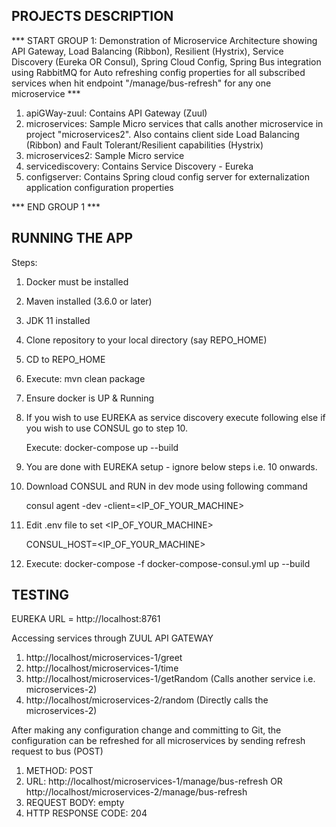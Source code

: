 PROJECTS DESCRIPTION
--------------------

*** START GROUP 1: Demonstration of Microservice Architecture showing API Gateway, Load Balancing (Ribbon), Resilient (Hystrix), Service Discovery (Eureka OR Consul), Spring Cloud Config, Spring Bus integration using RabbitMQ for Auto refreshing config properties for all subscribed services when hit endpoint "/manage/bus-refresh" for any one microservice ***
1. apiGWay-zuul: Contains API Gateway (Zuul)
2. microservices: Sample Micro services that calls another microservice in project "microservices2". Also contains client side Load Balancing (Ribbon) and Fault Tolerant/Resilient capabilities (Hystrix)
3. microservices2: Sample Micro service
4. servicediscovery: Contains Service Discovery - Eureka
5. configserver: Contains Spring cloud config server for externalization application configuration properties

*** END GROUP 1 ***

RUNNING THE APP
---------------

Steps: 
  1. Docker must be installed 
  2. Maven installed (3.6.0 or later)
  3. JDK 11 installed
  4. Clone repository to your local directory (say REPO_HOME)
  5. CD to REPO_HOME
  6. Execute: mvn clean package
  7. Ensure docker is UP & Running
  8. If you wish to use EUREKA as service discovery execute following else if you wish to use CONSUL go to step 10.

     Execute: docker-compose up --build
     
  9. You are done with EUREKA setup - ignore below steps i.e. 10 onwards.
  10. Download CONSUL and RUN in dev mode using following command
  
      consul agent -dev -client=<IP_OF_YOUR_MACHINE>
     
  11. Edit .env file to set <IP_OF_YOUR_MACHINE>
  
      CONSUL_HOST=<IP_OF_YOUR_MACHINE>
    
  10. Execute: docker-compose -f docker-compose-consul.yml up --build
  
TESTING
-------
EUREKA URL = http://localhost:8761

Accessing services through ZUUL API GATEWAY
  1. http://localhost/microservices-1/greet
  2. http://localhost/microservices-1/time
  3. http://localhost/microservices-1/getRandom (Calls another service i.e. microservices-2)
  4. http://localhost/microservices-2/random (Directly calls the microservices-2)

After making any configuration change and committing to Git, the configuration can be refreshed for all microservices by sending refresh request to bus (POST)

  1. METHOD: POST
  2. URL: http://localhost/microservices-1/manage/bus-refresh
     OR http://localhost/microservices-2/manage/bus-refresh
  3. REQUEST BODY: empty
  4. HTTP RESPONSE CODE: 204
